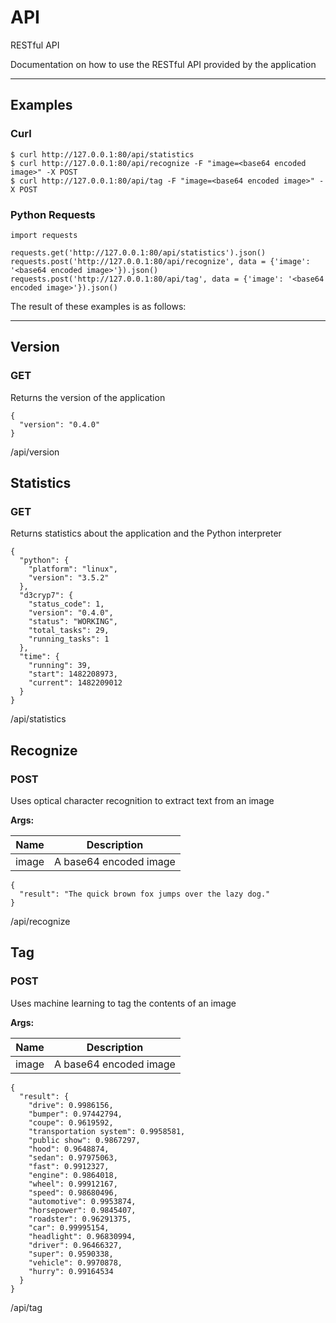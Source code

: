API
===

RESTful API

Documentation on how to use the RESTful API provided by the application

- - - - - - - - - - - - - - - - - - - - - - - - - - - - - - - - - - - - - - - -

Examples
--------

### Curl

	$ curl http://127.0.0.1:80/api/statistics
	$ curl http://127.0.0.1:80/api/recognize -F "image=<base64 encoded image>" -X POST
	$ curl http://127.0.0.1:80/api/tag -F "image=<base64 encoded image>" -X POST

### Python Requests

	import requests

	requests.get('http://127.0.0.1:80/api/statistics').json()
	requests.post('http://127.0.0.1:80/api/recognize', data = {'image': '<base64 encoded image>'}).json()
	requests.post('http://127.0.0.1:80/api/tag', data = {'image': '<base64 encoded image>'}).json()

The result of these examples is as follows:

- - - - - - - - - - - - - - - - - - - - - - - - - - - - - - - - - - - - - - - -

Version
-------

### GET

Returns the version of the application

	{
	  "version": "0.4.0"
	}

/api/version

Statistics
----------

### GET

Returns statistics about the application and the Python interpreter

	{
	  "python": {
	    "platform": "linux",
	    "version": "3.5.2"
	  },
	  "d3cryp7": {
	    "status_code": 1,
	    "version": "0.4.0",
	    "status": "WORKING",
	    "total_tasks": 29,
	    "running_tasks": 1
	  },
	  "time": {
	    "running": 39,
	    "start": 1482208973,
	    "current": 1482209012
	  }
	}

/api/statistics

Recognize
---------

### POST

Uses optical character recognition to extract text from an image

**Args:**

| Name  |      Description       |
|-------|------------------------|
| image | A base64 encoded image |

	{
	  "result": "The quick brown fox jumps over the lazy dog."
	}

/api/recognize

Tag
---

### POST

Uses machine learning to tag the contents of an image

**Args:**

| Name  |      Description       |
|-------|------------------------|
| image | A base64 encoded image |

	{
	  "result": {
	    "drive": 0.9986156,
	    "bumper": 0.97442794,
	    "coupe": 0.9619592,
	    "transportation system": 0.9958581,
	    "public show": 0.9867297,
	    "hood": 0.9648874,
	    "sedan": 0.97975063,
	    "fast": 0.9912327,
	    "engine": 0.9864018,
	    "wheel": 0.99912167,
	    "speed": 0.98680496,
	    "automotive": 0.9953874,
	    "horsepower": 0.9845407,
	    "roadster": 0.96291375,
	    "car": 0.99995154,
	    "headlight": 0.96830994,
	    "driver": 0.96466327,
	    "super": 0.9590338,
	    "vehicle": 0.9970878,
	    "hurry": 0.99164534
	  }
	}

/api/tag
